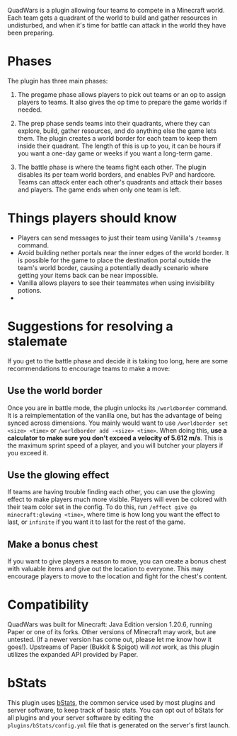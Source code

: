 QuadWars is a plugin allowing four teams to compete in a Minecraft world. Each team gets a
quadrant of the world to build and gather resources in undisturbed, and when it's time for
battle can attack in the world they have been preparing.

# Phases

The plugin has three main phases:

1. The pregame phase allows players to pick out teams or an op to assign players to teams. It also
   gives the op time to prepare the game worlds if needed.

2. The prep phase sends teams into their quadrants, where they can explore, build, gather resources,
   and do anything else the game lets them. The plugin creates a world border for each team to keep
   them inside their quadrant. The length of this is up to you, it can be hours if you want a
   one-day game or weeks if you want a long-term game.

3. The battle phase is where the teams fight each other. The plugin disables its per team world
   borders, and enables PvP and hardcore. Teams can attack enter each other's quadrants and attack
   their bases and players. The game ends when only one team is left.

# Things players should know

* Players can send messages to just their team using Vanilla's `/teammsg` command.
* Avoid building nether portals near the inner edges of the world border. It is possible for the
  game to place the destination portal outside the team's world border, causing a potentially
  deadly scenario where getting your items back can be near impossible.
* Vanilla allows players to see their teammates when using invisibility potions.
*

# Suggestions for resolving a stalemate

If you get to the battle phase and decide it is taking too long, here are some recommendations
to encourage teams to make a move:

## Use the world border

Once you are in battle mode, the plugin unlocks its `/worldborder` command. It is a
reimplementation of the vanilla one, but has the advantage of being synced across dimensions.
You mainly would want to use `/worldborder set <size> <time>` or `/worldborder add -<size>
<time>`. When doing this, **use a
calculator to make sure you don't exceed a velocity of 5.612 m/s**. This is the maximum sprint
speed of a player, and you will butcher your players if you exceed it.

## Use the glowing effect

If teams are having trouble finding each other, you can use the glowing effect to make players
much more visible. Players will even be colored with their team color set in the config. To do
this, run `/effect give @a minecraft:glowing <time>`, where time is how long you want the effect
to last, or `infinite` if you want it to last for the rest of the game.

## Make a bonus chest

If you want to give players a reason to move, you can create a bonus chest with valuable items
and give out the location to everyone. This may encourage players to move to the location and
fight for the chest's content.

# Compatibility

QuadWars was built for Minecraft: Java Edition version 1.20.6, running Paper or one of its
forks. Other versions of Minecraft may work, but are untested. (If a newer version has come out,
please let me know how it goes!). Upstreams of Paper (Bukkit & Spigot) will *not* work, as this
plugin utilizes the expanded API provided by Paper.

# bStats

This plugin uses [bStats](https://bstats.org/), the common service used by most plugins and server
software, to keep track of basic stats. You can opt out of bStats for all plugins and your server
software by editing the `plugins/bStats/config.yml` file that is generated on the server's first
launch.